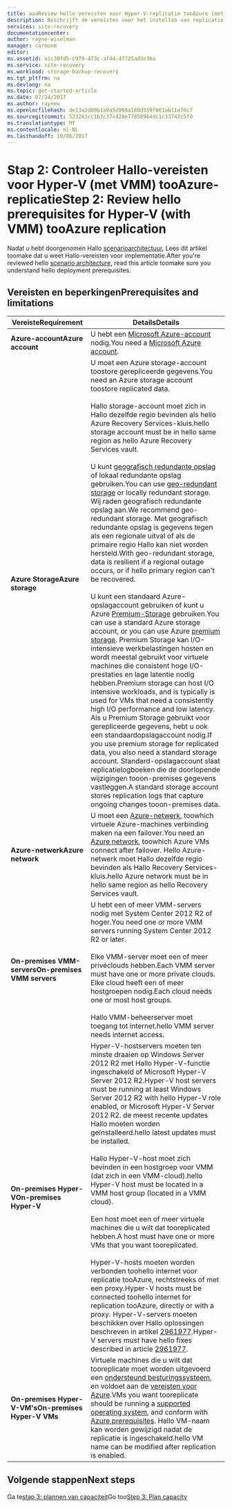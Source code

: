 ```yaml
---
title: aaaReview hello vereisten voor Hyper-V-replicatie tooAzure (met System Center VMM) met Azure Site Recovery | Microsoft Docs
description: Beschrijft de vereisten voor het instellen van replicatie, failovers en herstel van lokale Hyper-V-machines in VMM-clouds tooAzure, met Azure Site Recovery Hallo
services: site-recovery
documentationcenter: 
author: rayne-wiselman
manager: carmonm
editor: 
ms.assetid: a1c30fd5-c979-473c-af44-4f725ad3e3ba
ms.service: site-recovery
ms.workload: storage-backup-recovery
ms.tgt_pltfrm: na
ms.devlang: na
ms.topic: get-started-article
ms.date: 07/24/2017
ms.author: raynew
ms.openlocfilehash: de13a2d80b1a9a5d968a180d559f661ab11e70c7
ms.sourcegitcommit: 523283cc1b3c37c428e77850964dc1c33742c5f0
ms.translationtype: MT
ms.contentlocale: nl-NL
ms.lasthandoff: 10/06/2017
---
```

# <a name="step-2-review-hello-prerequisites-for-hyper-v-with-vmm-tooazure-replication"></a><span data-ttu-id="98bbc-103">Stap 2: Controleer Hallo-vereisten voor Hyper-V (met VMM) tooAzure-replicatie</span><span class="sxs-lookup"><span data-stu-id="98bbc-103">Step 2: Review hello prerequisites for Hyper-V (with VMM) tooAzure replication</span></span>

<span data-ttu-id="98bbc-104">Nadat u hebt doorgenomen Hallo [scenarioarchitectuur](vmm-to-azure-walkthrough-architecture.md), Lees dit artikel toomake dat u weet Hallo-vereisten voor implementatie.</span><span class="sxs-lookup"><span data-stu-id="98bbc-104">After you're reviewed hello [scenario architecture](vmm-to-azure-walkthrough-architecture.md), read this article toomake sure you understand hello deployment prerequisites.</span></span> 

## <a name="prerequisites-and-limitations"></a><span data-ttu-id="98bbc-105">Vereisten en beperkingen</span><span class="sxs-lookup"><span data-stu-id="98bbc-105">Prerequisites and limitations</span></span>

<span data-ttu-id="98bbc-106">**Vereiste**</span><span class="sxs-lookup"><span data-stu-id="98bbc-106">**Requirement**</span></span> | <span data-ttu-id="98bbc-107">**Details**</span><span class="sxs-lookup"><span data-stu-id="98bbc-107">**Details**</span></span>
--- | ---
<span data-ttu-id="98bbc-108">**Azure-account**</span><span class="sxs-lookup"><span data-stu-id="98bbc-108">**Azure account**</span></span> | <span data-ttu-id="98bbc-109">U hebt een [Microsoft Azure-account](http://azure.microsoft.com/) nodig.</span><span class="sxs-lookup"><span data-stu-id="98bbc-109">You need a [Microsoft Azure account](http://azure.microsoft.com/).</span></span>
<span data-ttu-id="98bbc-110">**Azure Storage**</span><span class="sxs-lookup"><span data-stu-id="98bbc-110">**Azure storage**</span></span> | <span data-ttu-id="98bbc-111">U moet een Azure storage-account toostore gerepliceerde gegevens.</span><span class="sxs-lookup"><span data-stu-id="98bbc-111">You need an Azure storage account toostore replicated data.</span></span><br/><br/> <span data-ttu-id="98bbc-112">Hallo storage-account moet zich in Hallo dezelfde regio bevinden als hello Azure Recovery Services-kluis.</span><span class="sxs-lookup"><span data-stu-id="98bbc-112">hello storage account must be in hello same region as hello Azure Recovery Services vault.</span></span><br/><br/><span data-ttu-id="98bbc-113">U kunt [geografisch redundante opslag](../storage/common/storage-redundancy.md#geo-redundant-storage) of lokaal redundante opslag gebruiken.</span><span class="sxs-lookup"><span data-stu-id="98bbc-113">You can use [geo-redundant storage](../storage/common/storage-redundancy.md#geo-redundant-storage) or locally redundant storage.</span></span> <span data-ttu-id="98bbc-114">Wij raden geografisch redundante opslag aan.</span><span class="sxs-lookup"><span data-stu-id="98bbc-114">We recommend geo-redundant storage.</span></span> <span data-ttu-id="98bbc-115">Met geografisch redundante opslag is gegevens tegen als een regionale uitval of als de primaire regio Hallo kan niet worden hersteld.</span><span class="sxs-lookup"><span data-stu-id="98bbc-115">With geo-redundant storage, data is resilient if a regional outage occurs, or if hello primary region can't be recovered.</span></span><br/><br/> <span data-ttu-id="98bbc-116">U kunt een standaard Azure-opslagaccount gebruiken of kunt u Azure [Premium-Storage](../storage/common/storage-premium-storage.md) gebruiken.</span><span class="sxs-lookup"><span data-stu-id="98bbc-116">You can use a standard Azure storage account, or you can use Azure [premium storage](../storage/common/storage-premium-storage.md).</span></span> <span data-ttu-id="98bbc-117">Premium Storage kan I/O-intensieve werkbelastingen hosten en wordt meestal gebruikt voor virtuele machines die consistent hoge I/O-prestaties en lage latentie nodig hebben.</span><span class="sxs-lookup"><span data-stu-id="98bbc-117">Premium storage can host I/O intensive workloads, and is typically is used for VMs that need a consistently high I/O performance and low latency.</span></span> <span data-ttu-id="98bbc-118">Als u Premium Storage gebruikt voor gerepliceerde gegevens, hebt u ook een standaardopslagaccount nodig.</span><span class="sxs-lookup"><span data-stu-id="98bbc-118">If you use premium storage for replicated data, you also need a standard storage account.</span></span> <span data-ttu-id="98bbc-119">Standard-opslagaccount slaat replicatielogboeken die de doorlopende wijzigingen tooon-premises gegevens vastleggen.</span><span class="sxs-lookup"><span data-stu-id="98bbc-119">A standard storage account stores replication logs that capture ongoing changes tooon-premises data.</span></span>
<span data-ttu-id="98bbc-120">**Azure-netwerk**</span><span class="sxs-lookup"><span data-stu-id="98bbc-120">**Azure network**</span></span> | <span data-ttu-id="98bbc-121">U moet een [Azure-netwerk](../virtual-network/virtual-network-get-started-vnet-subnet.md), toowhich virtuele Azure-machines verbinding maken na een failover.</span><span class="sxs-lookup"><span data-stu-id="98bbc-121">You need an [Azure network](../virtual-network/virtual-network-get-started-vnet-subnet.md), toowhich Azure VMs connect after failover.</span></span> <span data-ttu-id="98bbc-122">Hello Azure-netwerk moet Hallo dezelfde regio bevinden als Hallo Recovery Services-kluis.</span><span class="sxs-lookup"><span data-stu-id="98bbc-122">hello Azure network must be in hello same region as hello Recovery Services vault.</span></span>
<span data-ttu-id="98bbc-123">**On-premises VMM-servers**</span><span class="sxs-lookup"><span data-stu-id="98bbc-123">**On-premises VMM servers**</span></span> | <span data-ttu-id="98bbc-124">U hebt een of meer VMM-servers nodig met System Center 2012 R2 of hoger.</span><span class="sxs-lookup"><span data-stu-id="98bbc-124">You need one or more VMM servers running System Center 2012 R2 or later.</span></span><br/><br/> <span data-ttu-id="98bbc-125">Elke VMM-server moet een of meer privéclouds hebben.</span><span class="sxs-lookup"><span data-stu-id="98bbc-125">Each VMM server must have one or more private clouds.</span></span> <span data-ttu-id="98bbc-126">Elke cloud heeft een of meer hostgroepen nodig.</span><span class="sxs-lookup"><span data-stu-id="98bbc-126">Each cloud needs one or most host groups.</span></span><br/><br/> <span data-ttu-id="98bbc-127">Hallo VMM-beheerserver moet toegang tot internet.</span><span class="sxs-lookup"><span data-stu-id="98bbc-127">hello VMM server needs internet access.</span></span>
<span data-ttu-id="98bbc-128">**On-premises Hyper-V**</span><span class="sxs-lookup"><span data-stu-id="98bbc-128">**On-premises Hyper-V**</span></span> | <span data-ttu-id="98bbc-129">Hyper-V-hostservers moeten ten minste draaien op Windows Server 2012 R2 met Hallo Hyper-V-functie ingeschakeld of Microsoft Hyper-V Server 2012 R2.</span><span class="sxs-lookup"><span data-stu-id="98bbc-129">Hyper-V host servers must be running at least Windows Server 2012 R2 with hello Hyper-V role enabled, or Microsoft Hyper-V Server 2012 R2.</span></span> <span data-ttu-id="98bbc-130">de meest recente updates Hallo moeten worden geïnstalleerd.</span><span class="sxs-lookup"><span data-stu-id="98bbc-130">hello latest updates must be installed.</span></span><br/><br/> <span data-ttu-id="98bbc-131">Hallo Hyper-V-host moet zich bevinden in een hostgroep voor VMM (dat zich in een VMM-cloud).</span><span class="sxs-lookup"><span data-stu-id="98bbc-131">hello Hyper-V host must be located in a VMM host group (located in a VMM cloud).</span></span><br/><br/> <span data-ttu-id="98bbc-132">Een host moet een of meer virtuele machines die u wilt dat tooreplicated hebben.</span><span class="sxs-lookup"><span data-stu-id="98bbc-132">A host must have one or more VMs that you want tooreplicated.</span></span><br/><br/> <span data-ttu-id="98bbc-133">Hyper-V-hosts moeten worden verbonden toohello internet voor replicatie tooAzure, rechtstreeks of met een proxy.</span><span class="sxs-lookup"><span data-stu-id="98bbc-133">Hyper-V hosts must be connected toohello internet for replication tooAzure, directly or with a proxy.</span></span> <span data-ttu-id="98bbc-134">Hyper-V-servers moeten beschikken over Hallo oplossingen beschreven in artikel [2961977](https://support.microsoft.com/kb/2961977).</span><span class="sxs-lookup"><span data-stu-id="98bbc-134">Hyper-V servers must have hello fixes described in article [2961977](https://support.microsoft.com/kb/2961977).</span></span>
<span data-ttu-id="98bbc-135">**On-premises Hyper-V-VM's**</span><span class="sxs-lookup"><span data-stu-id="98bbc-135">**On-premises Hyper-V VMs**</span></span> | <span data-ttu-id="98bbc-136">Virtuele machines die u wilt dat tooreplicate moet worden uitgevoerd een [ondersteund besturingssysteem](site-recovery-support-matrix-to-azure.md#support-for-replicated-machine-os-versions), en voldoet aan de [vereisten voor Azure](site-recovery-support-matrix-to-azure.md#failed-over-azure-vm-requirements).</span><span class="sxs-lookup"><span data-stu-id="98bbc-136">VMs you want tooreplicate should be running a [supported operating system](site-recovery-support-matrix-to-azure.md#support-for-replicated-machine-os-versions), and conform with [Azure prerequisites](site-recovery-support-matrix-to-azure.md#failed-over-azure-vm-requirements).</span></span> <span data-ttu-id="98bbc-137">Hallo VM-naam kan worden gewijzigd nadat de replicatie is ingeschakeld.</span><span class="sxs-lookup"><span data-stu-id="98bbc-137">hello VM name can be modified after replication is enabled.</span></span> 




## <a name="next-steps"></a><span data-ttu-id="98bbc-138">Volgende stappen</span><span class="sxs-lookup"><span data-stu-id="98bbc-138">Next steps</span></span>

<span data-ttu-id="98bbc-139">Ga te[stap 3: plannen van capaciteit](vmm-to-azure-walkthrough-capacity.md)</span><span class="sxs-lookup"><span data-stu-id="98bbc-139">Go too[Step 3: Plan capacity](vmm-to-azure-walkthrough-capacity.md)</span></span>
